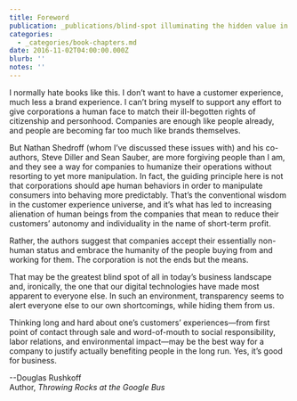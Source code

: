 ```yaml
---
title: Foreword
publication: _publications/blind-spot illuminating the hidden value in business.md
categories:
  - _categories/book-chapters.md
date: 2016-11-02T04:00:00.000Z
blurb: ''
notes: ''
---
```


I normally hate books like this. I don’t want to have a customer experience, much less a brand experience. I can’t bring myself to support any effort to give corporations a human face to match their ill-begotten rights of citizenship and personhood. Companies are enough like people already, and people are becoming far too much like brands themselves.

But Nathan Shedroff (whom I’ve discussed these issues with) and his co-authors, Steve Diller and Sean Sauber, are more forgiving people than I am, and they see a way for companies to humanize their operations without resorting to yet more manipulation. In fact, the guiding principle here is not that corporations should ape human behaviors in order to manipulate consumers into behaving more predictably. That’s the conventional wisdom in the customer experience universe, and it’s what has led to increasing alienation of human beings from the companies that mean to reduce their customers’ autonomy and individuality in the name of short-term profit.

Rather, the authors suggest that companies accept their essentially non-human status and embrace the humanity of the people buying from and working for them. The corporation is not the ends but the means.

That may be the greatest blind spot of all in today’s business landscape and, ironically, the one that our digital technologies have made most apparent to everyone else. In such an environment, transparency seems to alert everyone else to our own shortcomings, while hiding them from us.

Thinking long and hard about one’s customers’ experiences—from first point of contact through sale and word-of-mouth to social responsibility, labor relations, and environmental impact—may be the best way for a company to justify actually benefiting people in the long run. Yes, it’s good for business.

\--Douglas Rushkoff\
Author, *Throwing Rocks at the Google Bus*
